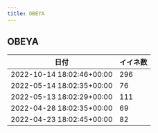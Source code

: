 ```yaml
---
title: OBEYA
---
```

## OBEYA

|日付|イイネ数|
|-|-|
|2022-10-14 18:02:46+00:00|296|
|2022-05-14 18:02:35+00:00|76|
|2022-05-13 18:02:29+00:00|111|
|2022-04-28 18:02:35+00:00|69|
|2022-04-23 18:02:45+00:00|82|
